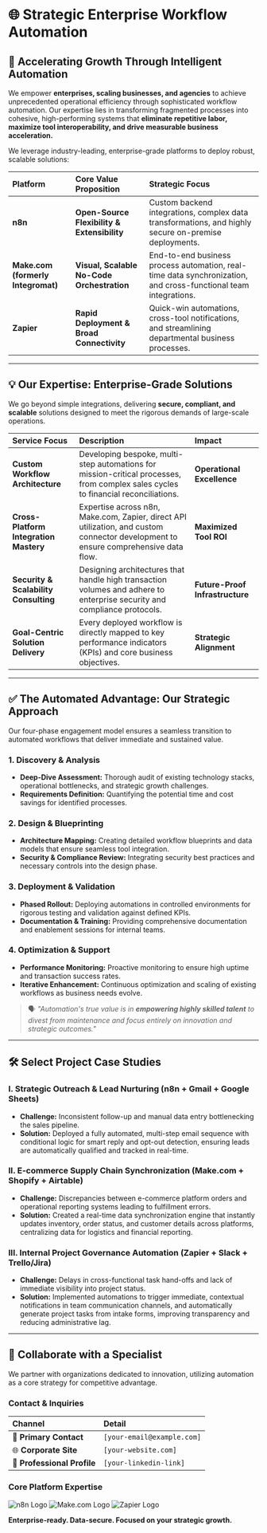 # 🌐 Strategic Enterprise Workflow Automation

## 🚀 Accelerating Growth Through Intelligent Automation

We empower **enterprises, scaling businesses, and agencies** to achieve unprecedented operational efficiency through sophisticated workflow automation. Our expertise lies in transforming fragmented processes into cohesive, high-performing systems that **eliminate repetitive labor, maximize tool interoperability, and drive measurable business acceleration.**

We leverage industry-leading, enterprise-grade platforms to deploy robust, scalable solutions:

| Platform | Core Value Proposition | Strategic Focus |
| :--- | :--- | :--- |
| **n8n** | **Open-Source Flexibility & Extensibility** | Custom backend integrations, complex data transformations, and highly secure on-premise deployments. |
| **Make.com (formerly Integromat)** | **Visual, Scalable No-Code Orchestration** | End-to-end business process automation, real-time data synchronization, and cross-functional team integrations. |
| **Zapier** | **Rapid Deployment & Broad Connectivity** | Quick-win automations, cross-tool notifications, and streamlining departmental business processes. |

---

## 💡 Our Expertise: Enterprise-Grade Solutions

We go beyond simple integrations, delivering **secure, compliant, and scalable** solutions designed to meet the rigorous demands of large-scale operations.

| Service Focus | Description | Impact |
| :--- | :--- | :--- |
| **Custom Workflow Architecture** | Developing bespoke, multi-step automations for mission-critical processes, from complex sales cycles to financial reconciliations. | **Operational Excellence** |
| **Cross-Platform Integration Mastery** | Expertise across n8n, Make.com, Zapier, direct API utilization, and custom connector development to ensure comprehensive data flow. | **Maximized Tool ROI** |
| **Security & Scalability Consulting** | Designing architectures that handle high transaction volumes and adhere to enterprise security and compliance protocols. | **Future-Proof Infrastructure** |
| **Goal-Centric Solution Delivery** | Every deployed workflow is directly mapped to key performance indicators (KPIs) and core business objectives. | **Strategic Alignment** |

---

## ✅ The Automated Advantage: Our Strategic Approach

Our four-phase engagement model ensures a seamless transition to automated workflows that deliver immediate and sustained value.

### 1. **Discovery & Analysis**
* **Deep-Dive Assessment:** Thorough audit of existing technology stacks, operational bottlenecks, and strategic growth challenges.
* **Requirements Definition:** Quantifying the potential time and cost savings for identified processes.

### 2. **Design & Blueprinting**
* **Architecture Mapping:** Creating detailed workflow blueprints and data models that ensure seamless tool integration.
* **Security & Compliance Review:** Integrating security best practices and necessary controls into the design phase.

### 3. **Deployment & Validation**
* **Phased Rollout:** Deploying automations in controlled environments for rigorous testing and validation against defined KPIs.
* **Documentation & Training:** Providing comprehensive documentation and enablement sessions for internal teams.

### 4. **Optimization & Support**
* **Performance Monitoring:** Proactive monitoring to ensure high uptime and transaction success rates.
* **Iterative Enhancement:** Continuous optimization and scaling of existing workflows as business needs evolve.

> 🗣️ *"Automation's true value is in **empowering highly skilled talent** to divest from maintenance and focus entirely on innovation and strategic outcomes."*

---

## 🛠 Select Project Case Studies

### **I. Strategic Outreach & Lead Nurturing (n8n + Gmail + Google Sheets)**
* **Challenge:** Inconsistent follow-up and manual data entry bottlenecking the sales pipeline.
* **Solution:** Deployed a fully automated, multi-step email sequence with conditional logic for smart reply and opt-out detection, ensuring leads are automatically qualified and tracked in real-time.

### **II. E-commerce Supply Chain Synchronization (Make.com + Shopify + Airtable)**
* **Challenge:** Discrepancies between e-commerce platform orders and operational reporting systems leading to fulfillment errors.
* **Solution:** Created a real-time data synchronization engine that instantly updates inventory, order status, and customer details across platforms, centralizing data for logistics and financial reporting.

### **III. Internal Project Governance Automation (Zapier + Slack + Trello/Jira)**
* **Challenge:** Delays in cross-functional task hand-offs and lack of immediate visibility into project status.
* **Solution:** Implemented automations to trigger immediate, contextual notifications in team communication channels, and automatically generate project tasks from intake forms, improving transparency and reducing administrative lag.

---

## 🤝 Collaborate with a Specialist

We partner with organizations dedicated to innovation, utilizing automation as a core strategy for competitive advantage.

### **Contact & Inquiries**

| Channel | Detail |
| :--- | :--- |
| 📧 **Primary Contact** | `[your-email@example.com]` |
| 🌐 **Corporate Site** | `[your-website.com]` |
| 💼 **Professional Profile** | `[your-linkedin-link]` |

### **Core Platform Expertise**
![n8n Logo](https://avatars.githubusercontent.com/u/45487711?s=48&v=4)
![Make.com Logo](https://avatars.githubusercontent.com/u/22738428?s=48&v=4)
![Zapier Logo](https://avatars.githubusercontent.com/u/7055555?s=48&v=4)

**Enterprise-ready. Data-secure. Focused on your strategic growth.**
